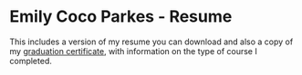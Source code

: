 # Emily Coco Parkes - Resume

This includes a version of my resume you can download and also a copy of my [graduation certificate](https://github.com/emilyparkes/EmilyParkes-Resume/blob/master/Graduation%20certificate%20for%20Emily%20Parkes.pdf), with information on the type of course I completed.
